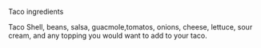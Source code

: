 Taco ingredients

Taco Shell, beans, salsa, guacmole,tomatos, onions, cheese, lettuce, sour cream, and any topping you would want to add to your taco. 

